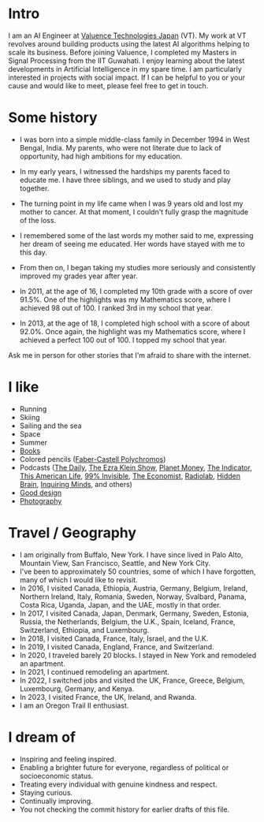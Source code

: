 # Intro

I am an AI Engineer at [Valuence Technologies Japan](https://www.valuence-t.com/) (VT). My work at VT revolves around building products using the latest AI algorithms helping to scale its business. Before joining Valuence, I completed my Masters in Signal Processing from the IIT Guwahati. I enjoy learning about the latest developments in Artificial Intelligence in my spare time. I am particularly interested in projects with social impact. If I can be helpful to you or your cause and would like to meet, please feel free to get in touch.

# Some history

- I was born into a simple middle-class family in December 1994 in West Bengal, India. My parents, who were not literate due to lack of opportunity, had high ambitions for my education.

- In my early years, I witnessed the hardships my parents faced to educate me. I have three siblings, and we used to study and play together.

- The turning point in my life came when I was 9 years old and lost my mother to cancer. At that moment, I couldn't fully grasp the magnitude of the loss.

- I remembered some of the last words my mother said to me, expressing her dream of seeing me educated. Her words have stayed with me to this day.

- From then on, I began taking my studies more seriously and consistently improved my grades year after year.

- In 2011, at the age of 16, I completed my 10th grade with a score of over 91.5%. One of the highlights was my Mathematics score, where I achieved 98 out of 100. I ranked 3rd in my school that year.

- In 2013, at the age of 18, I completed high school with a score of about 92.0%. Once again, the highlight was my Mathematics score, where I achieved a perfect 100 out of 100. I topped my school that year.

Ask me in person for other stories that I'm afraid to share with the internet.

# I like

- Running
- Skiing
- Sailing and the sea
- Space
- Summer
- [Books](https://www.goodreads.com/mdangelo)
- Colored pencils ([Faber-Castell Polychromos](https://www.faber-castell.com/products/art-and-graphic/polychromos))
- Podcasts ([The Daily](https://www.nytimes.com/column/the-daily), [The Ezra Klein Show](https://www.nytimes.com/column/ezra-klein-podcast), [Planet Money](https://www.npr.org/sections/money/), [The Indicator](https://www.npr.org/podcasts/510325/the-indicator-from-planet-money), [This American Life](https://www.thisamericanlife.org/), [99% Invisible](https://99percentinvisible.org/episodes/), [The Economist](http://radio.economist.com/), [Radiolab](https://www.wnycstudios.org/shows/radiolab), [Hidden Brain](https://www.npr.org/series/423302056/hidden-brain), [Inquiring Minds](https://inquiring.show), and others)
- [Good design](/)
- [Photography](https://instagram.com/dangelosaurus)

# Travel / Geography

- I am originally from Buffalo, New York. I have since lived in Palo Alto, Mountain View, San Francisco, Seattle, and New York City.
- I've been to approximately 50 countries, some of which I have forgotten, many of which I would like to revisit.
- In 2016, I visited Canada, Ethiopia, Austria, Germany, Belgium, Ireland, Northern Ireland, Italy, Romania, Sweden, Norway, Svalbard, Panama, Costa Rica, Uganda, Japan, and the UAE, mostly in that order.
- In 2017, I visited Canada, Japan, Denmark, Germany, Sweden, Estonia, Russia, the Netherlands, Belgium, the U.K., Spain, Iceland, France, Switzerland, Ethiopia, and Luxembourg.
- In 2018, I visited Canada, France, Italy, Israel, and the U.K.
- In 2019, I visited Canada, England, France, and Switzerland.
- In 2020, I traveled barely 20 blocks. I stayed in New York and remodeled an apartment.
- In 2021, I continued remodeling an apartment.
- In 2022, I switched jobs and visited the UK, France, Greece, Belgium, Luxembourg, Germany, and Kenya.
- In 2023, I visited France, the UK, Ireland, and Rwanda.
- I am an Oregon Trail II enthusiast.

# I dream of

- Inspiring and feeling inspired.
- Enabling a brighter future for everyone, regardless of political or socioeconomic status.
- Treating every individual with genuine kindness and respect.
- Staying curious.
- Continually improving.
- You not checking the commit history for earlier drafts of this file.
